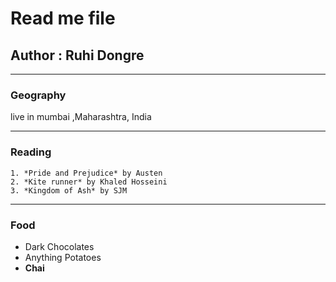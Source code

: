 # Read me file
## Author : Ruhi Dongre
------

### Geography

live in mumbai ,Maharashtra, India

----

### Reading

```
1. *Pride and Prejudice* by Austen
2. *Kite runner* by Khaled Hosseini
3. *Kingdom of Ash* by SJM
```

---

### Food

- Dark Chocolates
- Anything Potatoes
- **Chai**

